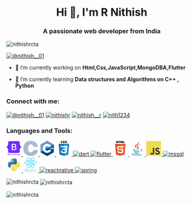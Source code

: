 <h1 align="center">Hi 👋, I'm R Nithish</h1>
<h3 align="center">A passionate web developer from India</h3>

<p align="left"> <img src="https://komarev.com/ghpvc/?username=nithishrcta&label=Profile%20views&color=0e75b6&style=flat" alt="nithishrcta" /> </p>

<p align="left"> <a href="https://twitter.com/@nithish__01" target="blank"><img src="https://img.shields.io/twitter/follow/@nithish__01?logo=twitter&style=for-the-badge" alt="@nithish__01" /></a> </p>

- 🔭 I’m currently working on **Html,Css,JavaScript,MongoDBA,Flutter**

- 🌱 I’m currently learning **Data structures and Algorithms on C++ , Python**

<h3 align="left">Connect with me:</h3>
<p align="left">
<a href="https://twitter.com/@nithish__01" target="blank"><img align="center" src="https://raw.githubusercontent.com/rahuldkjain/github-profile-readme-generator/neutral-icons/src/images/icons/Social/twitter.svg" alt="@nithish__01" height="30" width="40" /></a>
<a href="https://linkedin.com/in/nithishr" target="blank"><img align="center" src="https://raw.githubusercontent.com/rahuldkjain/github-profile-readme-generator/neutral-icons/src/images/icons/Social/linked-in-alt.svg" alt="nithishr" height="30" width="40" /></a>
<a href="https://instagram.com/nithish__r" target="blank"><img align="center" src="https://raw.githubusercontent.com/rahuldkjain/github-profile-readme-generator/neutral-icons/src/images/icons/Social/instagram.svg" alt="nithish__r" height="30" width="40" /></a>
<a href="https://www.codechef.com/users/nith1234" target="blank"><img align="center" src="https://cdn.jsdelivr.net/npm/simple-icons@3.1.0/icons/codechef.svg" alt="nith1234" height="30" width="40" /></a>
</p>

<h3 align="left">Languages and Tools:</h3>
<p align="left"> <a href="https://getbootstrap.com" target="_blank"> <img src="https://raw.githubusercontent.com/devicons/devicon/master/icons/bootstrap/bootstrap-plain-wordmark.svg" alt="bootstrap" width="40" height="40"/> </a> <a href="https://www.cprogramming.com/" target="_blank"> <img src="https://raw.githubusercontent.com/devicons/devicon/master/icons/c/c-original.svg" alt="c" width="40" height="40"/> </a> <a href="https://www.w3schools.com/cpp/" target="_blank"> <img src="https://raw.githubusercontent.com/devicons/devicon/master/icons/cplusplus/cplusplus-original.svg" alt="cplusplus" width="40" height="40"/> </a> <a href="https://www.w3schools.com/css/" target="_blank"> <img src="https://raw.githubusercontent.com/devicons/devicon/master/icons/css3/css3-original-wordmark.svg" alt="css3" width="40" height="40"/> </a> <a href="https://dart.dev" target="_blank"> <img src="https://www.vectorlogo.zone/logos/dartlang/dartlang-icon.svg" alt="dart" width="40" height="40"/> </a> <a href="https://flutter.dev" target="_blank"> <img src="https://www.vectorlogo.zone/logos/flutterio/flutterio-icon.svg" alt="flutter" width="40" height="40"/> </a> <a href="https://www.w3.org/html/" target="_blank"> <img src="https://raw.githubusercontent.com/devicons/devicon/master/icons/html5/html5-original-wordmark.svg" alt="html5" width="40" height="40"/> </a> <a href="https://www.java.com" target="_blank"> <img src="https://raw.githubusercontent.com/devicons/devicon/master/icons/java/java-original.svg" alt="java" width="40" height="40"/> </a> <a href="https://developer.mozilla.org/en-US/docs/Web/JavaScript" target="_blank"> <img src="https://raw.githubusercontent.com/devicons/devicon/master/icons/javascript/javascript-original.svg" alt="javascript" width="40" height="40"/> </a> <a href="https://www.microsoft.com/en-us/sql-server" target="_blank"> <img src="https://cdn.worldvectorlogo.com/logos/microsoft-sql-server.svg" alt="mssql" width="40" height="40"/> </a> <a href="https://www.python.org" target="_blank"> <img src="https://raw.githubusercontent.com/devicons/devicon/master/icons/python/python-original.svg" alt="python" width="40" height="40"/> </a> <a href="https://reactjs.org/" target="_blank"> <img src="https://raw.githubusercontent.com/devicons/devicon/master/icons/react/react-original-wordmark.svg" alt="react" width="40" height="40"/> </a> <a href="https://reactnative.dev/" target="_blank"> <img src="https://reactnative.dev/img/header_logo.svg" alt="reactnative" width="40" height="40"/> </a> <a href="https://spring.io/" target="_blank"> <img src="https://www.vectorlogo.zone/logos/springio/springio-icon.svg" alt="spring" width="40" height="40"/> </a> </p>

<p><img align="left" src="https://github-readme-stats.vercel.app/api/top-langs?username=nithishrcta&show_icons=true&locale=en&layout=compact" alt="nithishrcta" /></p>

<p>&nbsp;<img align="center" src="https://github-readme-stats.vercel.app/api?username=nithishrcta&show_icons=true&locale=en" alt="nithishrcta" /></p>

<p><img align="center" src="https://github-readme-streak-stats.herokuapp.com/?user=nithishrcta&" alt="nithishrcta" /></p>
